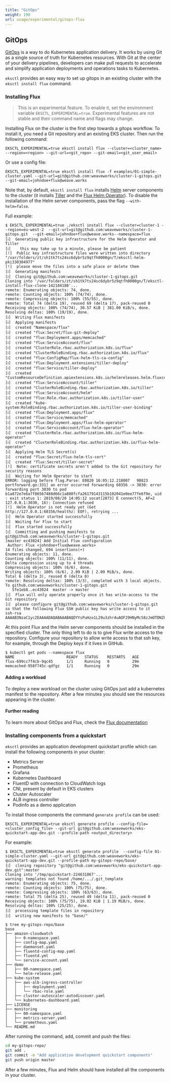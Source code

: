 ```yaml
---
title: "GitOps"
weight: 190
url: usage/experimental/gitops-flux
---
```


## GitOps

[GitOps][gitops] is a way to do Kubernetes application delivery. It works by using Git as a single source of truth for
Kubernetes resources. With Git at the center of your delivery pipelines, developers can make pull requests to accelerate
and simplify application deployments and operations tasks to Kubernetes.

`eksctl` provides an easy way to set up gitops in an existing cluster with the `eksctl install flux` command.

[gitops]: https://www.weave.works/technologies/gitops/


### Installing Flux

> This is an experimental feature. To enable it, set the environment variable `EKSCTL_EXPERIMENTAL=true`.
> Experimental features are not stable and their command name and flags may change.

Installing Flux on the cluster is the first step towards a gitops workflow. To install it, you need a Git repository
and an existing EKS cluster. Then run the following command:

```console
EKSCTL_EXPERIMENTAL=true eksctl install flux --cluster=<cluster_name> --region=<region> --git-url=<git_repo> --git-email=<git_user_email>
```

Or use a config file:
```console
EKSCTL_EXPERIMENTAL=true eksctl install flux -f examples/01-simple-cluster.yaml --git-url=git@github.com:weaveworks/cluster-1-gitops.git --git-email=johndoe+flux@weave.works
```

Note that, by default, `eksctl install flux` installs [Helm](https://helm.sh/) server components to the cluster (it
installs [Tiller](https://helm.sh/docs/glossary/#tiller) and the [Flux Helm Operator](https://github.com/fluxcd/helm-operator)). To
disable the installation of the Helm server components, pass the flag `--with-helm=false`.

Full example:

```console
$ EKSCTL_EXPERIMENTAL=true ./eksctl install flux --cluster=cluster-1 --region=eu-west-2  --git-url=git@github.com:weaveworks/cluster-1-gitops.git  --git-email=johndoe+flux@weave.works--namespace=flux
[ℹ]  Generating public key infrastructure for the Helm Operator and Tiller
[ℹ]    this may take up to a minute, please be patient
[!]  Public key infrastructure files were written into directory "/var/folders/zt/sh1tk7ts24sc6dybr5z9qtfh0000gn/T/eksctl-helm-pki330304977"
[!]  please move the files into a safe place or delete them
[ℹ]  Generating manifests
[ℹ]  Cloning git@github.com:weaveworks/cluster-1-gitops.git
Cloning into '/var/folders/zt/sh1tk7ts24sc6dybr5z9qtfh0000gn/T/eksctl-install-flux-clone-142184188'...
remote: Enumerating objects: 74, done.
remote: Counting objects: 100% (74/74), done.
remote: Compressing objects: 100% (55/55), done.
remote: Total 74 (delta 19), reused 69 (delta 17), pack-reused 0
Receiving objects: 100% (74/74), 30.57 KiB | 381.00 KiB/s, done.
Resolving deltas: 100% (19/19), done.
[ℹ]  Writing Flux manifests
[ℹ]  Applying manifests
[ℹ]  created "Namespace/flux"
[ℹ]  created "flux:Secret/flux-git-deploy"
[ℹ]  created "flux:Deployment.apps/memcached"
[ℹ]  created "flux:ServiceAccount/flux"
[ℹ]  created "ClusterRole.rbac.authorization.k8s.io/flux"
[ℹ]  created "ClusterRoleBinding.rbac.authorization.k8s.io/flux"
[ℹ]  created "flux:ConfigMap/flux-helm-tls-ca-config"
[ℹ]  created "flux:Deployment.extensions/tiller-deploy"
[ℹ]  created "flux:Service/tiller-deploy"
[ℹ]  created "CustomResourceDefinition.apiextensions.k8s.io/helmreleases.helm.fluxcd.io"
[ℹ]  created "flux:ServiceAccount/tiller"
[ℹ]  created "ClusterRoleBinding.rbac.authorization.k8s.io/tiller"
[ℹ]  created "flux:ServiceAccount/helm"
[ℹ]  created "flux:Role.rbac.authorization.k8s.io/tiller-user"
[ℹ]  created "kube-system:RoleBinding.rbac.authorization.k8s.io/tiller-user-binding"
[ℹ]  created "flux:Deployment.apps/flux"
[ℹ]  created "flux:Service/memcached"
[ℹ]  created "flux:Deployment.apps/flux-helm-operator"
[ℹ]  created "flux:ServiceAccount/flux-helm-operator"
[ℹ]  created "ClusterRole.rbac.authorization.k8s.io/flux-helm-operator"
[ℹ]  created "ClusterRoleBinding.rbac.authorization.k8s.io/flux-helm-operator"
[ℹ]  Applying Helm TLS Secret(s)
[ℹ]  created "flux:Secret/flux-helm-tls-cert"
[ℹ]  created "flux:Secret/tiller-secret"
[!]  Note: certificate secrets aren't added to the Git repository for security reasons
[ℹ]  Waiting for Helm Operator to start
ERROR: logging before flag.Parse: E0820 16:05:12.218007   98823 portforward.go:331] an error occurred forwarding 60356 -> 3030: error forwarding port 3030 to pod b1a872e7e6a7f86567488d66c1a880fcfa26179143115b102041e0ee77fe6f9e, uid : exit status 1: 2019/08/20 14:05:12 socat[2873] E connect(5, AF=2 127.0.0.1:3030, 16): Connection refused
[!]  Helm Operator is not ready yet (Get http://127.0.0.1:60356/healthz: EOF), retrying ...
[ℹ]  Helm Operator started successfully
[ℹ]  Waiting for Flux to start
[ℹ]  Flux started successfully
[ℹ]  Committing and pushing manifests to git@github.com:weaveworks/cluster-1-gitops.git
[master ec43024] Add Initial Flux configuration
 Author: Flux <johndoe+flux@weave.works>
14 files changed, 694 insertions(+)
Enumerating objects: 11, done.
Counting objects: 100% (11/11), done.
Delta compression using up to 4 threads
Compressing objects: 100% (6/6), done.
Writing objects: 100% (6/6), 2.09 KiB | 2.09 MiB/s, done.
Total 6 (delta 3), reused 0 (delta 0)
remote: Resolving deltas: 100% (3/3), completed with 3 local objects.
To github.com:weaveworks/cluster-1-gitops.git
   5fe1eb8..ec43024  master -> master
[ℹ]  Flux will only operate properly once it has write-access to the Git repository
[ℹ]  please configure git@github.com:weaveworks/cluster-1-gitops.git  so that the following Flux SSH public key has write access to it
ssh-rsa AAAAB3NzaC1yc2EAAAADAQABAAABAQDYYsPuHzo1L29u3zhr4uAOF29HNyMcS8zJmOTDNZC4EiIwa5BXgg/IBDKudxQ+NBJ7mknPlNv17cqo4ncEq1xiQidfaUawwx3xxtDkZWam5nCBMXEJwkr4VXx/6QQ9Z1QGXpaFwdoVRcY/kM4NaxM54pEh5m43yeqkcpRMKraE0EgbdqFNNARN8rIEHY/giDorCrXp7e6AbzBgZSvc/in7Ul9FQhJ6K4+7QuMFpJt3O/N8KDumoTG0e5ssJGp5L1ugIqhzqvbHdmHVfnXsEvq6cR1SJtYKi2GLCscypoF3XahfjK+xGV/92a1E7X+6fHXSq+bdOKfBc4Z3f9NBwz0v

```

At this point Flux and the Helm server components should be installed in the specified cluster. The only thing left to
do is to give Flux write access to the repository. Configure your repository to allow write access to that ssh key,
for example, through the Deploy keys if it lives in GitHub.

```console
$ kubectl get pods --namespace flux
NAME                       READY   STATUS    RESTARTS   AGE
flux-699cc7f4cb-9qc45      1/1     Running   0          29m
memcached-958f745c-qdfgz   1/1     Running   0          29m
```


#### Adding a workload

To deploy a new workload on the cluster using GitOps just add a kubernetes manifest to the repository. After a few
minutes you should see the resources appearing in the cluster.

#### Further reading

To learn more about GitOps and Flux, check the [Flux documentation][flux]


### Installing components from a quickstart

`eksctl` provides an application development quickstart profile which can install the following components in your
cluster:
  - Metrics Server
  - Prometheus
  - Grafana
  - Kubernetes Dashboard
  - FluentD with connection to CloudWatch logs
  - CNI, present by default in EKS clusters
  - Cluster Autoscaler
  - ALB ingress controller
  - Podinfo as a demo application

To install those components the command `generate profile` can be used:

```console
EKSCTL_EXPERIMENTAL=true eksctl generate profile --config-file=<cluster_config_file> --git-url git@github.com:weaveworks/eks-quickstart-app-dev.git --profile-path <output_directory>
```

For example:

```
$ EKSCTL_EXPERIMENTAL=true eksctl generate profile  --config-file 01-simple-cluster.yaml --git-url git@github.com:weaveworks/eks-quickstart-app-dev.git --profile-path my-gitops-repo/base/
[ℹ]  cloning repository "git@github.com:weaveworks/eks-quickstart-app-dev.git":master
Cloning into '/tmp/quickstart-224631067'...
warning: templates not found /home/.../.git_template
remote: Enumerating objects: 75, done.
remote: Counting objects: 100% (75/75), done.
remote: Compressing objects: 100% (63/63), done.
remote: Total 75 (delta 25), reused 49 (delta 11), pack-reused 0
Receiving objects: 100% (75/75), 19.02 KiB | 1.19 MiB/s, done.
Resolving deltas: 100% (25/25), done.
[ℹ]  processing template files in repository
[ℹ]  writing new manifests to "base/"

$ tree my-gitops-repo/base
base
├── amazon-cloudwatch
│   ├── 0-namespace.yaml
│   ├── config-map.yaml
│   ├── daemonset.yaml
│   ├── fluentd-config-map.yaml
│   ├── fluentd.yml
│   └── service-account.yaml
├── demo
│   ├── 00-namespace.yaml
│   └── helm-release.yaml
├── kube-system
│   ├── aws-alb-ingress-controller
│   │   ├── deployment.yaml
│   │   └── rbac-role.yaml
│   ├── cluster-autoscaler-autodiscover.yaml
│   └── kubernetes-dashboard.yaml
├── LICENSE
├── monitoring
│   ├── 00-namespace.yaml
│   ├── metrics-server.yaml
│   └── prometheus.yaml
└── README.md
```

After running the command, add, commit and push the files:

```bash
cd my-gitops-repo/
git add .
git commit -m "Add application development quickstart components"
git push origin master
```

After a few minutes, Flux and Helm should have installed all the components in your cluster.


[flux]: https://docs.fluxcd.io/en/latest/
